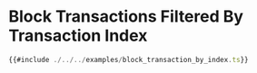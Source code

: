 # Block Transactions Filtered By Transaction Index

```ts
{{#include ./../../examples/block_transaction_by_index.ts}}
```
